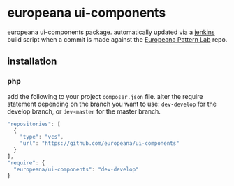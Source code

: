 # europeana ui-components
europeana ui-components package. automatically updated via a [jenkins](http://jenkins.eanadev.org/job/ui-components-develop/) build script when a commit is made against the [Europeana Pattern Lab](https://github.com/europeana/Europeana-Patternlab) repo.

## installation
### php
add the following to your project `composer.json` file. alter the require statement depending on the branch you want to use: `dev-develop` for the develop branch, or `dev-master` for the master branch.

```javascript
"repositories": [
  {
    "type": "vcs",
    "url": "https://github.com/europeana/ui-components"
  }
],
"require": {
  "europeana/ui-components": "dev-develop"
}
```
